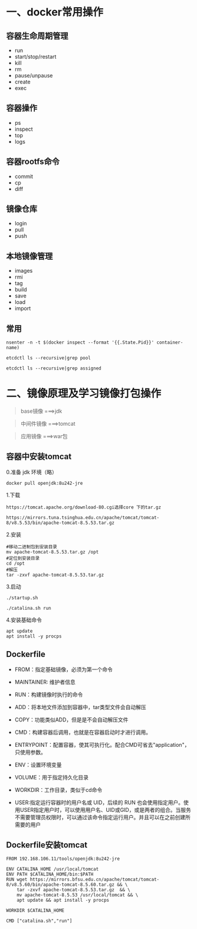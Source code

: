 # 一、docker常用操作
容器生命周期管理
--
- run
- start/stop/restart
- kill
- rm
- pause/unpause
- create
- exec

容器操作
--
- ps
- inspect
- top
- logs

容器rootfs命令
--
- commit
- cp
- diff

镜像仓库
--
- login
- pull
- push


本地镜像管理
--
- images
- rmi
- tag
- build
- save
- load
- import

常用
--
`nsenter -n -t $(docker inspect --format '{{.State.Pid}}' container-name)`

`etcdctl ls --recursive|grep pool`

`etcdctl ls --recursive|grep assigned`


# 二、镜像原理及学习镜像打包操作

> base镜像 ===>jdk

> 中间件镜像 ===>tomcat

> 应用镜像  ===>war包

容器中安装tomcat
--

0.准备
jdk 环境（略）

```
docker pull openjdk:8u242-jre
```

1.下载
```
https://tomcat.apache.org/download-80.cgi选择core 下的tar.gz

https://mirrors.tuna.tsinghua.edu.cn/apache/tomcat/tomcat-8/v8.5.53/bin/apache-tomcat-8.5.53.tar.gz
```

2.安装
```
#移动二进制包到安装目录
mv apache-tomcat-8.5.53.tar.gz /opt
#定位到安装目录
cd /opt
#解压
tar -zxvf apache-tomcat-8.5.53.tar.gz
```

3.启动
```
./startup.sh

./catalina.sh run
```

4.安装基础命令
```
apt update
apt install -y procps
```

Dockerfile
--

- FROM：指定基础镜像，必须为第一个命令
- MAINTAINER: 维护者信息
- RUN：构建镜像时执行的命令
- ADD：将本地文件添加到容器中，tar类型文件会自动解压
- COPY：功能类似ADD，但是是不会自动解压文件
- CMD：构建容器后调用，也就是在容器启动时才进行调用。
- ENTRYPOINT：配置容器，使其可执行化。配合CMD可省去"application"，只使用参数。
- ENV：设置环境变量
- VOLUME：用于指定持久化目录
- WORKDIR：工作目录，类似于cd命令

- USER:指定运行容器时的用户名或 UID，后续的 RUN 也会使用指定用户。使用USER指定用户时，可以使用用户名、UID或GID，或是两者的组合。当服务不需要管理员权限时，可以通过该命令指定运行用户。并且可以在之前创建所需要的用户






Dockerfile安装tomcat
-- 
```
FROM 192.168.106.11/tools/openjdk:8u242-jre

ENV CATALINA_HOME /usr/local/tomcat
ENV PATH $CATALINA_HOME/bin:$PATH
RUN wget https://mirrors.bfsu.edu.cn/apache/tomcat/tomcat-8/v8.5.60/bin/apache-tomcat-8.5.60.tar.gz && \
    tar -zxvf apache-tomcat-8.5.53.tar.gz  && \
    mv apache-tomcat-8.5.53 /usr/local/tomcat && \
    apt update && apt install -y procps

WORKDIR $CATALINA_HOME

CMD ["catalina.sh","run"]
```






